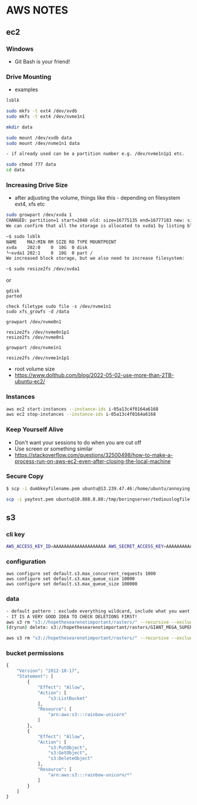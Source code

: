 # AWS NOTES

## ec2
### Windows
- Git Bash is your friend!

### Drive Mounting
- examples
```bash
lsblk

sudo mkfs -t ext4 /dev/xvdb
sudo mkfs -t ext4 /dev/nvme1n1

mkdir data

sudo mount /dev/xvdb data
sudo mount /dev/nvme1n1 data

- if already used can be a partition number e.g. /dev/nvme1n1p1 etc.

sudo chmod 777 data
cd data
```

### Increasing Drive Size
- after adjusting the volume, things like this - depending on filesystem ext4, xfs etc
```bash
sudo growpart /dev/xvda 1
CHANGED: partition=1 start=2048 old: size=16775135 end=16777183 new: size=20969439,end=20971487
We can confirm that all the storage is allocated to xvda1 by listing block storages again:

~$ sudo lsblk
NAME    MAJ:MIN RM SIZE RO TYPE MOUNTPOINT
xvda    202:0    0  10G  0 disk
└─xvda1 202:1    0  10G  0 part /
We increased block storage, but we also need to increase filesystem:

~$ sudo resize2fs /dev/xvda1
```

or

```
gdisk
parted

check filetype sudo file -s /dev/nvme1n1
sudo xfs_growfs -d /data

growpart /dev/nvme0n1

resize2fs /dev/nvme0n1p1
resize2fs /dev/nvme0n1

growpart /dev/nvme1n1

resize2fs /dev/nvme1n1p1
```

- root volume size
- https://www.dolthub.com/blog/2022-05-02-use-more-than-2TB-ubuntu-ec2/


### Instances
```bash
aws ec2 start-instances --instance-ids i-05a13c4f0164a6168
aws ec2 stop-instances --instance-ids i-05a13c4f0164a6168
```

### Keep Yourself Alive
- Don't want your sessions to do when you are cut off
- Use screen or something similar
- https://stackoverflow.com/questions/32500498/how-to-make-a-process-run-on-aws-ec2-even-after-closing-the-local-machine

### Secure Copy
```bash
$ scp -i dumbkeyfilename.pem ubuntu@13.239.47.46:/home/ubuntu/annoying.yaml . annoying.yaml  

scp -i yaytest.pem ubuntu@10.888.8.88:/tmp/boringserver/tediouslogfile.tar.gz   .
```

## s3
### cli key 
```bash
AWS_ACCESS_KEY_ID=AAAAAAAAAAAAAAAAAAAA AWS_SECRET_ACCESS_KEY=AAAAAAAAAAAAAAAAAAAAAAAAAAAAAAAAAAAAAAAA aws s3 ls
```

### configuration
```
aws configure set default.s3.max_concurrent_requests 1000
aws configure set default.s3.max_queue_size 10000
aws configure set default.s3.max_queue_size 100000
```

### data
```bash
- default pattern : exclude everything wildcard, include what you want
- IT IS A VERY GOOD IDEA TO CHECK DELETIONS FIRST!
aws s3 rm "s3://hopethesearenotimportant/rasters/" --recursive --exclude="*" --include="*banana.tif" --dryrun
(dryrun) delete: s3://hopethesearenotimportant/rasters/GIANT_MEGA_SUPER_GODZILLA_banana.tif

aws s3 rm "s3://hopethesearenotimportant/rasters/" --recursive --exclude="*" --include="banana"
```

### bucket permissions
```python
{
    "Version": "2012-10-17",
    "Statement": [
        {
            "Effect": "Allow",
            "Action": [
                "s3:ListBucket"
            ],
            "Resource": [
                "arn:aws:s3:::rainbow-unicorn"
            ]
        },
        {
            "Effect": "Allow",
            "Action": [
                "s3:PutObject",
                "s3:GetObject",
                "s3:DeleteObject"
            ],
            "Resource": [
                "arn:aws:s3:::rainbow-unicorn/*"
            ]
        }
    ]
}
```